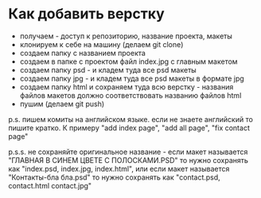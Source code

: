 # Как добавить верстку

- получаем - доступ к репозиторию, название проекта, макеты
- клонируем к себе на машину (делаем git clone)
- создаем папку с названием проекта 
- создаем в папке с проектом файл index.jpg с главным макетом
- создаем папку psd - и кладем туда все psd макеты
- создаем папку jpg - и кладем туда все psd макеты в формате jpg
- создаем папку html и сохраняем туда всю верстку - названия файлов макетов должно соответствовать названию файлов html
- пушим (делаем git push)

p.s. пишем комиты на английском языке. если не знаете английский то пишите кратко. К примеру "add index page", "add all page", "fix contact page"

p.s.s. не сохраняйте оригинальное название - если макет называется "ГЛАВНАЯ В СИНЕМ ЦВЕТЕ С ПОЛОСКАМИ.PSD" то нужно сохранять как "index.psd, index.jpg, index.html", или если макет называется  "Контакты-бла бла.psd" то нужно сохранять как "contact.psd, contact.html contact.jpg"
